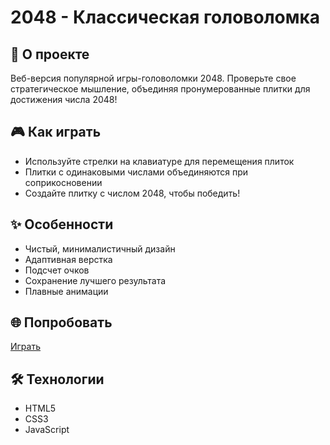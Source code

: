 # 2048 - Классическая головоломка



## 📝 О проекте
Веб-версия популярной игры-головоломки 2048. Проверьте свое стратегическое мышление, объединяя пронумерованные плитки для достижения числа 2048!

## 🎮 Как играть
- Используйте стрелки на клавиатуре для перемещения плиток
- Плитки с одинаковыми числами объединяются при соприкосновении
- Создайте плитку с числом 2048, чтобы победить!

## ✨ Особенности
- Чистый, минималистичный дизайн
- Адаптивная верстка
- Подсчет очков
- Сохранение лучшего результата
- Плавные анимации

## 🌐 Попробовать
[Играть](https://asakue.github.io/2048/)

## 🛠️ Технологии
- HTML5
- CSS3
- JavaScript

